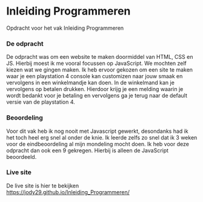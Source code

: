 # Inleiding Programmeren
Opdracht voor het vak Inleiding Programmeren

### De odpracht
De odpracht was om een website te maken doormiddel van HTML, CSS en JS. Hierbij moest ik me vooral focussen op JavaScript. We mochten zelf kiezen wat we gingen maken. Ik heb ervoor gekozen om een site te maken waar je een playstation 4 console kan customizen naar jouw smaak en vervolgens in een winkelmandje kan doen. In de winkelmand kan je vervolgens op betalen drukken. Hierdoor krijg je een melding waarin je wordt bedankt voor je betaling en vervolgens ga je terug naar de default versie van de playstation 4.

### Beoordeling
Voor dit vak heb ik nog nooit met Javascript gewerkt, desondanks had ik het toch heel erg snel al onder de knie. Ik leerde zelfs zo snel dat ik 3 weken voor de eindbeoordeling al mijn mondeling mocht doen. Ik heb voor deze odpracht dan ook een 9 gekregen. Hierbij is alleen de JavaScript beoordeeld.

### Live site
De live site is hier te bekijken https://jody29.github.io/Inleiding_Programmeren/
